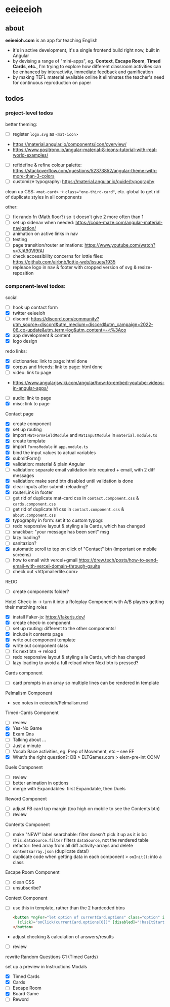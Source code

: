 # eeieeioh

## about

__eeieeioh.com__ is an app for teaching English
* it's in active development, it's a single frontend build right now, built in Angular
* by devising a range of "mini-apps", eg. __Context__, __Escape Room__, __Timed Cards__, __etc.__, I'm trying to explore how different classroom activities can be enhanced by interactivity, immediate feedback and gamification
* by making TEFL material available online it eliminates the teacher's need for continuous reproduction on paper

## todos

### project-level todos
better theming:
- [ ] register `logo.svg` as `<mat-icon>`
* <https://material.angular.io/components/icon/overview/>
* <https://www.positronx.io/angular-material-8-icons-tutorial-with-real-world-examples/>
- [ ] refidefine & refine colour palette: <https://stackoverflow.com/questions/52373852/angular-theme-with-more-than-3-colors>
- [ ] customize typography: <https://material.angular.io/guide/typography>

clean up CSS: `<mat-card>` -> `class="one-third-card"`, etc. global to get rid of duplicate styles in all components

other:
- [ ] fix rando fn (Math.floor?) so it doesn't give 2 more often than 1
- [ ] set up sidenav when needed: <https://code-maze.com/angular-material-navigation/>
- [ ] animation on active links in nav
- [ ] testing
- [ ] page transition/router animations: <https://www.youtube.com/watch?v=7JA90VI9fAI>
- [ ] check accessibility concerns for lottie files: <https://github.com/airbnb/lottie-web/issues/1935>
- [ ] repleace logo in nav & footer with cropped version of svg & resize-reposition

### component-level todos:
  social
  - [ ] hook up contact form
  - [x] twitter eeieeioh
  - [ ] discord: <https://discord.com/community?utm_source=discord&utm_medium=discord&utm_campaign=2022-06_co-update&utm_term=log&utm_content=--t%3Aco>
  - [x] app development & content
  - [x] logo design

  redo links:
  - [x] dictionaries: link to page: html done
  - [x] corpus and friends: link to  page: html done
  - [ ] video: link to  page
  * <https://www.angularjswiki.com/angular/how-to-embed-youtube-videos-in-angular-apps/>
  - [ ] audio: link to  page
  - [x] misc: link to  page

Contact page
- [x] create component
- [x] set up routing
- [x] import `MatFormFieldModule` and `MatInputModule` in `material.module.ts`
- [x] create template
- [x] import `FormsModule` in `app.module.ts`
- [x] bind the input values to actual variables
- [x] submitForm()
- [x] validation: material & plain Angular
- [ ] validation: separate email validation into required + email, with 2 diff messages
- [x] validation: make send btn disabled until validation is done
- [x] clear inputs after submit: reloading?
- [x] routerLink in footer
- [ ] get rid of duplicate mat-card css in `contact.component.css` & `cards.component.css`
- [ ] get rid of duplicate h1 css in `contact.component.css` & `about.component.css`
- [x] typography in form: set it to custom typogr.
- [ ] redo responsive layout & styling a la Cards, which has changed
- [ ] snackbar: "your message has been sent" msg
- [ ] lazy loading?
- [ ] sanitazion?
- [x] automatic scroll to top on click of "Contact" btn (important on mobile screens)
- [ ] how to email with vercel+gmail <https://drew.tech/posts/how-to-send-email-with-vercel-domain-through-gsuite>
- [ ] check out <httpmailerlite.com>

REDO
- [ ] create components folder?

Hotel Check-in -> turn it into a Roleplay Component with A/B players getting their matching roles
- [x] install Faker-js: <https://fakerjs.dev/>
- [x] create check-in component
- [ ] set up routing: different to the other components!
- [x] include it contents page
- [x] write out component template
- [x] write out component class
- [ ] fix next btn -> reload
- [ ] redo responsive layout & styling a la Cards, which has changed
- [ ] lazy loading to avoid a full reload when Next btn is pressed?

Cards component
- [ ] card prompts in an array so multiple lines can be rendered in template

Pelmalism Component
* see notes in eeieeioh/Pelmalism.md

Timed-Cards Component
- [ ] review
- [x] Yes-No Game
- [x] Exam Qns
- [ ] Talking about ...
- [ ] Just a minute
- [ ] Vocab Race activities, eg. Prep of Movement, etc – see EF
- [x] What's the right question?: DB > ELTGames.com > elem-pre-int CONV

Duels Component
- [ ] review
- [ ] better animation in options
- [ ] merge with Expandables: first Expandable, then Duels

Reword Component
- [ ] adjust FB card top margin (too high on mobile to see the Contents btn)
- [ ] review

Contents Component
- [ ] make "NEW!" label searchable: filter doesn't pick it up as it is bc `this.dataSource.filter` filters `dataSource`, not the rendered table
- [ ] refactor: feed array from all diff activity-arrays and delete `contentsarray.json` (duplicate data!)
- [ ] duplicate code when getting data in each component > `onInit()`: into a class

Escape Room Component
- [ ] clean CSS
- [ ] unsubscribe?

Context Component
- [ ] use this in template, rather than the 2 hardcoded btns
  ```html
  <button *ngFor="let option of currentCard.options" class="option" id="btn-A"
    (click)="onClick(currentCard.options[0])" [disabled]="!hasItStarted">{{option}}
  </button>
  ```
- adjust checking & calculation of answers/results
- [ ] review

rewrite Random Questions C1 (Timed Cards)

set up a preview in Instructions Modals
- [x] Timed Cards
- [x] Cards
- [ ] Escape Room
- [x] Board Game
- [ ] Reword
